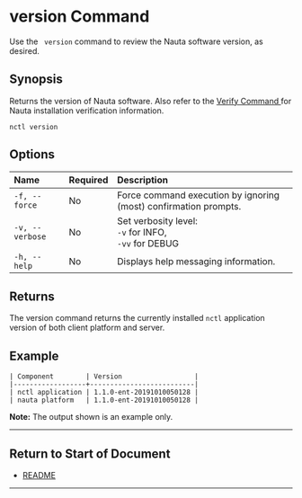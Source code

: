 # version Command

Use the ` version` command to review the Nauta software version, as desired. 

## Synopsis

Returns the version of Nauta software. Also refer to the [Verify Command ](../actions/verify.md) for Nauta installation verification information. 

`nctl version`

## Options

| Name | Required | Description | 
|:--- |:--- |:--- |
|`-f, --force`| No | Force command execution by ignoring (most) confirmation prompts. |
|`-v, --verbose`| No | Set verbosity level: <br>`-v` for INFO, <br>`-vv` for DEBUG |
|`-h, --help` | No | Displays help messaging information. |
 

## Returns

The version command returns the currently installed `nctl` application version of both client platform and server.  

## Example

```
| Component        | Version                  |
|------------------+--------------------------|
| nctl application | 1.1.0-ent-20191010050128 |
| nauta platform   | 1.1.0-ent-20191010050128 |

```
**Note:** The output shown is an example only. 

----------------------

## Return to Start of Document

* [README](../README.md)
----------------------
